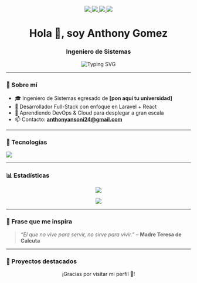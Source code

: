 <!-- ──────────────────────────────────────────────────────────── -->
<!-- REDES SOCIALES · se muestran arriba en formato badge -->
<p align="center">
  <a href="https://facebook.com/TU_USUARIO" target="_blank">
    <img src="https://img.shields.io/badge/Facebook-1877F2?style=for-the-badge&logo=facebook&logoColor=white" />
  </a>
  <a href="https://wa.me/591TU_NUMERO" target="_blank">
    <img src="https://img.shields.io/badge/WhatsApp-25D366?style=for-the-badge&logo=whatsapp&logoColor=white" />
  </a>
  <a href="https://linkedin.com/in/TU_USUARIO" target="_blank">
    <img src="https://img.shields.io/badge/LinkedIn-0A66C2?style=for-the-badge&logo=linkedin&logoColor=white" />
  </a>
  <a href="mailto:anthonyansoni24@gmail.com">
    <img src="https://img.shields.io/badge/Email-D14836?style=for-the-badge&logo=gmail&logoColor=white" />
  </a>
</p>

<h1 align="center">Hola 👋, soy Anthony Gomez</h1>
<h3 align="center">Ingeniero de Sistemas</h3>

<p align="center">
  <img src="https://readme-typing-svg.herokuapp.com?font=Fira+Code&size=22&pause=1000&center=true&vCenter=true&width=435&lines=Desarrollador+Web+Full-Stack;Apasionado+por+la+tecnología;Siempre+creando+e+innovando" alt="Typing SVG" />
</p>

---

### 🧠 Sobre mí

- 🎓 Ingeniero de Sistemas egresado de **[pon aquí tu universidad]**  
- 💼 Desarrollador Full-Stack con enfoque en Laravel + React  
- 🌱 Aprendiendo DevOps & Cloud para desplegar a gran escala  
- 📫 Contacto: **anthonyansoni24@gmail.com**

---

### 🚀 Tecnologías

<p align="left">
  <img src="https://skillicons.dev/icons?i=php,laravel,react,bootstrap,mysql,js,html,css,vite" />
</p>

---

### 📊 Estadísticas

<p align="center">
  <img src="https://github-readme-stats.vercel.app/api?username=TU_USUARIO&show_icons=true&theme=radical" />
</p>
<p align="center">
  <img src="https://github-readme-streak-stats.herokuapp.com/?user=TU_USUARIO&theme=radical" />
</p>

---

### 📣 Frase que me inspira
> *“El que no vive para servir, no sirve para vivir.”* – **Madre Teresa de Calcuta**

---

<!--            ESTA LISTA SE ACTUALIZA AUTOMÁTICAMENTE                     -->
### 📌 Proyectos destacados
<!-- start: readme-repos-list -->
<!-- end: readme-repos-list -->

<p align="center">¡Gracias por visitar mi perfil 💙!</p>
